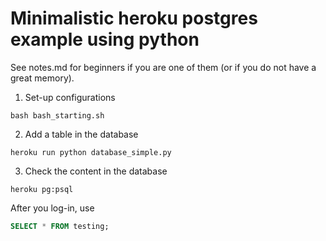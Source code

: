 # Minimalistic heroku postgres example using python

See notes.md for beginners if you are one of them (or if you do not have a great memory).

1. Set-up configurations
```shell
bash bash_starting.sh
```

2. Add a table in the database
```shell
heroku run python database_simple.py
```

3. Check the content in the database
```shell
heroku pg:psql
```

After you log-in, use
```sql
SELECT * FROM testing;
```
